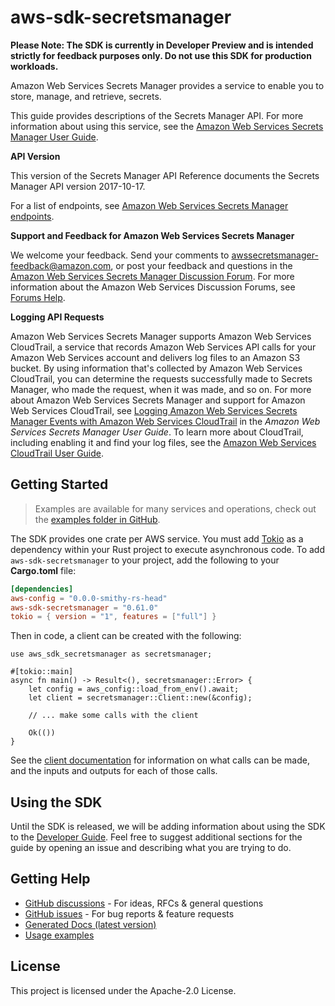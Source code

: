 # aws-sdk-secretsmanager

**Please Note: The SDK is currently in Developer Preview and is intended strictly for
feedback purposes only. Do not use this SDK for production workloads.**

Amazon Web Services Secrets Manager provides a service to enable you to store, manage, and retrieve, secrets.

This guide provides descriptions of the Secrets Manager API. For more information about using this service, see the [Amazon Web Services Secrets Manager User Guide](https://docs.aws.amazon.com/secretsmanager/latest/userguide/introduction.html).

__API Version__

This version of the Secrets Manager API Reference documents the Secrets Manager API version 2017-10-17.

For a list of endpoints, see [Amazon Web Services Secrets Manager endpoints](https://docs.aws.amazon.com/secretsmanager/latest/userguide/asm_access.html#endpoints).

__Support and Feedback for Amazon Web Services Secrets Manager__

We welcome your feedback. Send your comments to [awssecretsmanager-feedback@amazon.com](mailto:awssecretsmanager-feedback@amazon.com), or post your feedback and questions in the [Amazon Web Services Secrets Manager Discussion Forum](http://forums.aws.amazon.com/forum.jspa?forumID=296). For more information about the Amazon Web Services Discussion Forums, see [Forums Help](http://forums.aws.amazon.com/help.jspa).

__Logging API Requests__

Amazon Web Services Secrets Manager supports Amazon Web Services CloudTrail, a service that records Amazon Web Services API calls for your Amazon Web Services account and delivers log files to an Amazon S3 bucket. By using information that's collected by Amazon Web Services CloudTrail, you can determine the requests successfully made to Secrets Manager, who made the request, when it was made, and so on. For more about Amazon Web Services Secrets Manager and support for Amazon Web Services CloudTrail, see [Logging Amazon Web Services Secrets Manager Events with Amazon Web Services CloudTrail](https://docs.aws.amazon.com/secretsmanager/latest/userguide/monitoring.html#monitoring_cloudtrail) in the _Amazon Web Services Secrets Manager User Guide_. To learn more about CloudTrail, including enabling it and find your log files, see the [Amazon Web Services CloudTrail User Guide](https://docs.aws.amazon.com/awscloudtrail/latest/userguide/what_is_cloud_trail_top_level.html).

## Getting Started

> Examples are available for many services and operations, check out the
> [examples folder in GitHub](https://github.com/awslabs/aws-sdk-rust/tree/main/examples).

The SDK provides one crate per AWS service. You must add [Tokio](https://crates.io/crates/tokio)
as a dependency within your Rust project to execute asynchronous code. To add `aws-sdk-secretsmanager` to
your project, add the following to your **Cargo.toml** file:

```toml
[dependencies]
aws-config = "0.0.0-smithy-rs-head"
aws-sdk-secretsmanager = "0.61.0"
tokio = { version = "1", features = ["full"] }
```

Then in code, a client can be created with the following:

```rust,no_run
use aws_sdk_secretsmanager as secretsmanager;

#[tokio::main]
async fn main() -> Result<(), secretsmanager::Error> {
    let config = aws_config::load_from_env().await;
    let client = secretsmanager::Client::new(&config);

    // ... make some calls with the client

    Ok(())
}
```

See the [client documentation](https://docs.rs/aws-sdk-secretsmanager/latest/aws_sdk_secretsmanager/client/struct.Client.html)
for information on what calls can be made, and the inputs and outputs for each of those calls.

## Using the SDK

Until the SDK is released, we will be adding information about using the SDK to the
[Developer Guide](https://docs.aws.amazon.com/sdk-for-rust/latest/dg/welcome.html). Feel free to suggest
additional sections for the guide by opening an issue and describing what you are trying to do.

## Getting Help

* [GitHub discussions](https://github.com/awslabs/aws-sdk-rust/discussions) - For ideas, RFCs & general questions
* [GitHub issues](https://github.com/awslabs/aws-sdk-rust/issues/new/choose) - For bug reports & feature requests
* [Generated Docs (latest version)](https://awslabs.github.io/aws-sdk-rust/)
* [Usage examples](https://github.com/awslabs/aws-sdk-rust/tree/main/examples)

## License

This project is licensed under the Apache-2.0 License.

